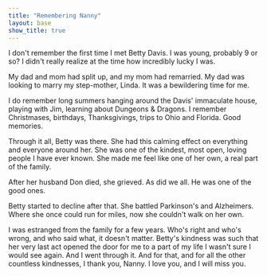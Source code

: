 ```yaml
---
title: "Remembering Nanny"
layout: base
show_title: true
---
```

I don't remember the first time I met Betty Davis. I was young, probably 9 or so? I didn't really realize at the time how incredibly lucky I was.

My dad and mom had split up, and my mom had remarried. My dad was looking to marry my step-mother, Linda. It was a bewildering time for me.

I do remember long summers hanging around the Davis' immaculate house, playing with Jim, learning about Dungeons & Dragons. I remember Christmases, birthdays, Thanksgivings, trips to Ohio and Florida. Good memories.

Through it all, Betty was there. She had this calming effect on everything and everyone around her. She was one of the kindest, most open, loving people I have ever known. She made me feel like one of her own, a real part of the family.

After her husband Don died, she grieved. As did we all. He was one of the good ones.

Betty started to decline after that. She battled Parkinson's and Alzheimers. Where she once could run for miles, now she couldn't walk on her own.

I was estranged from the family for a few years. Who's right and who's wrong, and who said what, it doesn't matter. Betty's kindness was such that her very last act opened the door for me to a part of my life I wasn't sure I would see again. And I went through it. And for that, and for all the other countless kindnesses, I thank you, Nanny. I love you, and I will miss you.
